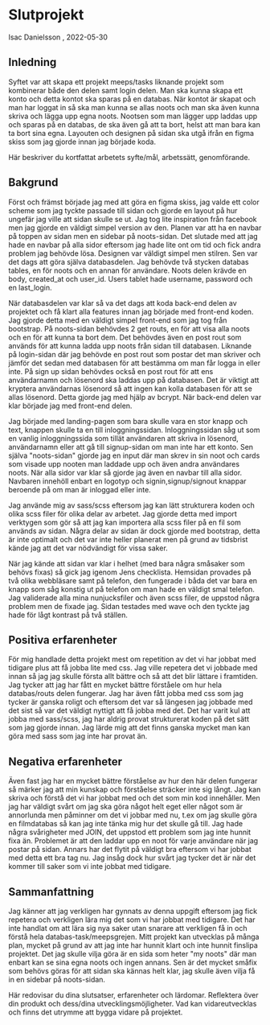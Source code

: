 # Slutprojekt

Isac Danielsson , 2022-05-30

## Inledning
Syftet var att skapa ett projekt meeps/tasks liknande projekt som kombinerar både den delen samt login delen. Man ska kunna skapa ett konto och detta kontot ska sparas på en databas. När kontot är skapat och man har loggat in så ska man kunna se allas noots och man ska även kunna skriva och lägga upp egna noots. Nootsen som man lägger upp laddas upp och sparas på en databas, de ska även gå att ta bort, helst att man bara kan ta bort sina egna. Layouten och designen på sidan ska utgå ifrån en figma skiss som jag gjorde innan jag började koda.


Här beskriver du kortfattat arbetets syfte/mål, arbetssätt, genomförande.

## Bakgrund

Först och främst började jag med att göra en figma skiss, jag valde ett color scheme som jag tyckte passade till sidan och gjorde en layout på hur ungefär jag ville att sidan skulle se ut. Jag tog lite inspiration från facebook men jag gjorde en väldigt simpel version av den. Planen var att ha en navbar på toppen av sidan men en sidebar på noots-sidan. Det slutade med att jag hade en navbar på alla sidor eftersom jag hade lite ont om tid och fick andra problem jag behövde lösa. Designen var väldigt simpel men stilren. Sen var det dags att göra själva databasdelen. Jag behövde två stycken databas tables, en för noots och en annan för användare. Noots delen krävde en body, created_at och user_id. Users tablet hade username, password och en last_login. 

När databasdelen var klar så va det dags att koda back-end delen av projektet och få klart alla features innan jag började med front-end koden. Jag gjorde detta med en väldigt simpel front-end som jag tog från bootstrap. På noots-sidan behövdes 2 get routs, en för att visa alla noots och en för att kunna ta bort dem. Det behövdes även en post rout som används för att kunna ladda upp noots från sidan till databasen. Liknande på login-sidan där jag behövde en post rout som postar det man skriver och jämför det sedan med databasen för att bestämma om man får logga in eller inte. På sign up sidan behövdes också en post rout för att ens användarnamn och lösenord ska laddas upp på databasen. Det är viktigt att kryptera användarnas lösenord så att ingen kan kolla databasen för att se allas lösenord. Detta gjorde jag med hjälp av bcrypt. När back-end delen var klar började jag med front-end delen. 

Jag började med landing-pagen som bara skulle vara en stor knapp och text, knappen skulle ta en till inloggningssidan. Inloggningssidan såg ut som en vanlig inloggningssida som tillät användaren att skriva in lösenord, användarnamn eller att gå till signup-sidan om man inte har ett konto. Sen själva "noots-sidan" gjorde jag en input där man skrev in sin noot och cards som visade upp nooten man laddade upp och även andra användares noots. När alla sidor var klar så gjorde jag även en navbar till alla sidor. Navbaren innehöll enbart en logotyp och signin,signup/signout knappar beroende på om man är inloggad eller inte. 

Jag använde mig av sass/scss eftersom jag kan lätt strukturera koden och olika scss filer för olika delar av arbetet. Jag gjorde detta med import verktygen som gör så att jag kan importera alla scss filer på en fil som används av sidan. Några delar av sidan är dock gjorde med bootstrap, detta är inte optimalt och det var inte heller planerat men på grund av tidsbrist kände jag att det var nödvändigt för vissa saker. 

När jag kände att sidan var klar i helhet (med bara några småsaker som behövs fixas) så gick jag igenom Jens checklista. Hemsidan provades på två olika webbläsare samt på telefon, den fungerade i båda det var bara en knapp som såg konstig ut på telefon om man hade en väldigt smal telefon. Jag validerade alla mina nunjucksfiler och även scss filer, de uppstod några problem men de fixade jag. 
Sidan testades med wave och den tyckte jag hade för lågt kontrast på två ställen.



## Positiva erfarenheter

För mig handlade detta projekt mest om repetition av det vi har jobbat med tidigare plus att få jobba lite med css. Jag ville repetera det vi jobbade med innan så jag jag skulle första allt bättre och så att det blir lättare i framtiden. Jag tycker att jag har fått en mycket bättre förståele om hur hela databas/routs delen fungerar. Jag har även fått jobba med css som jag tycker är ganska roligt och eftersom det var så längesen jag jobbade med det sist så var det väldigt nyttigt att få jobba med det. Det har varit kul att jobba med sass/scss, jag har aldrig provat strukturerat koden på det sätt som jag gjorde innan. Jag lärde mig att det finns ganska mycket man kan göra med sass som jag inte har provat än.

## Negativa erfarenheter

Även fast jag har en mycket bättre förståelse av hur den här delen fungerar så märker jag att min kunskap och förståelse sträcker inte sig långt. Jag kan skriva och förstå det vi har jobbat med och det som min kod innehåller. Men jag har väldigt svårt om jag ska göra något helt eget eller något som är annorlunda men påminner om det vi jobbar med nu, t.ex om jag skulle göra en filmdatabas så kan jag inte tänka mig hur det skulle gå till. Jag hade några svårigheter med JOIN, det uppstod ett problem som jag inte hunnit fixa än. Problemet är att den laddar upp en noot för varje användare när jag postar på sidan. Annars har det flytit på väldigt bra eftersom vi har jobbat med detta ett bra tag nu. Jag insåg dock hur svårt jag tycker det är när det kommer till saker som vi inte jobbat med tidigare. 

## Sammanfattning

Jag känner att jag verkligen har gynnats av denna uppgift eftersom jag fick repetera och verkligen lära mig det som vi har jobbat med tidigare. Det har inte handlat om att lära sig nya saker utan snarare att verkligen få in och förstå hela databas-task/meepsgrejen. Mitt projekt kan utvecklas på många plan, mycket på grund av att jag inte har hunnit klart och inte hunnit finslipa projektet. Det jag skulle vilja göra är en sida som heter "my noots" där man enbart kan se sina egna noots och ingen annans. Sen är det mycket småfix som behövs göras för att sidan ska kännas helt klar, jag skulle även vilja få in en sidebar på noots-sidan. 

Här redovisar du dina slutsatser, erfarenheter och lärdomar. Reflektera över din produkt och dess/dina utvecklingsmöjligheter.
Vad kan vidareutvecklas och finns det utrymme att bygga vidare på projektet.